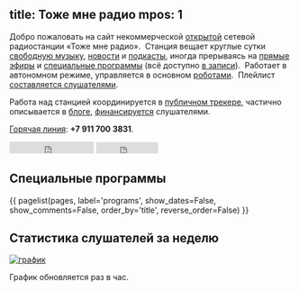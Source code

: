 title: Тоже мне радио
mpos: 1
---
Добро пожаловать на сайт некоммерческой [открытой][open] сетевой радиостанции
«Тоже мне радио».  Станция вещает круглые сутки [свободную музыку][music],
[новости][news] и [подкасты][pc], иногда прерываясь на [прямые
эфиры](/live/) и [специальные программы](/programs/) (всё доступно [в
записи][sub]).  Работает в автономном режиме, управляется в основном
[роботами][robots].  Плейлист [составляется слушателями](/voting/).

Работа над станцией координируется в [публичном трекере][gc], частично
описывается в [блоге](/blog/), [финансируется](/support.html) слушателями.

[Горячая линия](hotline/): **+7 911 700 3831**.

<iframe src="http://www.facebook.com/plugins/like.php?href=http%3A%2F%2Fwww.facebook.com%2Fpages%2F%D0%A2%D0%BE%D0%B6%D0%B5-%D0%BC%D0%BD%D0%B5-%D1%80%D0%B0%D0%B4%D0%B8%D0%BE%2F186801854693981&amp;layout=button_count&amp;show_faces=false&amp;width=150&amp;action=like&amp;colorscheme=light&amp;height=21" scrolling="no" frameborder="0" style="border:none; overflow:hidden; width:150px; height:21px;" allowTransparency="true"></iframe>
<iframe src="http://api.flattr.com/button/view/?url=http%3A%2F%2Fwww.tmradio.net%2F&amp;button=compact" class="FlattrButton" width="110" height="20" frameborder="0" scrolling="no" border="0" marginheight="0" marginwidth="0" allowtransparency="true"></iframe>


## Специальные программы

{{ pagelist(pages, label='programs', show_dates=False, show_comments=False, order_by='title', reverse_order=False) }}


## Статистика слушателей за неделю

<a target="_blank" href="http://stream.tmradio.net/"><img src="http://stream.tmradio.net/listeners-site.png" alt="график"/></a>

График обновляется раз в час.

[listen]: http://stream.tmradio.net:8180/live.mp3.m3u
[log]: http://files.tmradio.net/listeners.csv
[news]: http://echo.msk.ru/news/
[open]: /about/
[pc]: /podcast/
[music]: /music/
[robots]: robots.html
[sub]: rss/
[gc]: tracker.html
